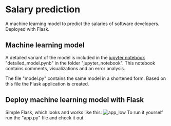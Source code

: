 # Salary prediction
A machine learning model to predict the salaries of software developers. Deployed with Flask.
 
## Machine learning model
A detailed variant of the model is included in the [jupyter notebook](https://github.com/JoshuaKnittel/SalaryPrediction/blob/main/jupyter_notebook/detailed_model.ipynb) "detailed_model.pynb" in the folder "jupyter_notebook". This notebook contains comments, visualizations and an error analysis. 

The file "model.py" contains the same model in a shortened form. Based on this file the Flask application is created. 
 
## Deploy machine learning model with Flask
Simple Flask, which looks and works like this:
![app_low](https://user-images.githubusercontent.com/70914456/146842824-5e612972-a453-4f10-99f5-494b8eb5c52d.gif)
To run it yourself run the "app.py" file and check it out.
